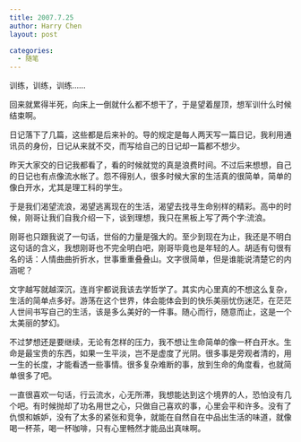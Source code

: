 ```yaml
---
title: 2007.7.25
author: Harry Chen
layout: post

categories:
  - 随笔
---
```


  训练，训练，训练……

  回来就累得半死，向床上一倒就什么都不想干了，于是望着屋顶，想军训什么时候结束啊。

  日记落下了几篇，这些都是后来补的。导的规定是每人两天写一篇日记，我利用通讯员的身份，日记从来就不交，而写给自己的日记却一篇都不想少。

  昨天大家交的日记我都看了，看的时候就觉的真是浪费时间。不过后来想想，自己的日记也有点像流水帐了。怨不得别人，很多时候大家的生活真的很简单，简单的像白开水，尤其是理工科的学生。

  于是我们渴望流浪，渴望逃离现在的生活，渴望去找寻生命别样的精彩。高中的时候，刚哥让我们自我介绍一下，谈到理想，我只在黑板上写了两个字:流浪。

  刚哥也只跟我说了一句话，世俗的力量是强大的。至少到现在为止，我还是不明白这句话的含义，我想刚哥也不完全明白吧，刚哥毕竟也是年轻的人。胡适有句很有名的话：人情曲曲折折水，世事重重叠叠山。文字很简单，但是谁能说清楚它的内涵呢？

  文字越写就越深沉，连肖宇都说我该去学哲学了。其实内心里真的不想这么复杂，生活的简单点多好。游荡在这个世界，体会能体会到的快乐美丽忧伤迷茫，在茫茫人世间书写自己的生活，该是多么美好的一件事。随心而行，随意而止，这是一个太美丽的梦幻。

  不过梦想还是要继续，无论有怎样的压力，我不想让生命简单的像一杯白开水。生命是最宝贵的东西，如果一生平淡，岂不是虚度了光阴。很多事是旁观者清的，用一生的长度，才能看透一些事情。很多复杂难断的事，放到生命的角度看，也就简单很多了吧。

  一直很喜欢一句话，行云流水，心无所滞，我想能达到这个境界的人，恐怕没有几个吧。有时候抛却了功名用世之心，只做自己喜欢的事，心里会平和许多。没有了仇恨和嫉妒，没有了太多的紧张和竞争，就能在自然自在中品出生活的味道，就像喝一杯茶，喝一杯咖啡，只有心里畅然才能品出真味啊。

